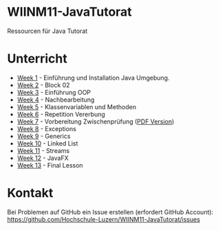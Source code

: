 # WIINM11-JavaTutorat
Ressourcen für Java Tutorat

# Unterricht

* [Week 1](Week1.md) - Einführung und Installation Java Umgebung.
* [Week 2](Week2.md) - Block 02
* [Week 3](Week3.md) - Einführung OOP
* [Week 4](Week4.md) - Nachbearbeitung
* [Week 5](Week5.md) - Klassenvariablen und Methoden
* [Week 6](Week6.md) - Repetition Vererbung
* [Week 7](Week7.md) - Vorbereitung Zwischenprüfung ([PDF Version](Week7.pdf))
* [Week 8](Week8.md) - Exceptions
* [Week 9](Week9.md) - Generics
* [Week 10](Week10.md) - Linked List
* [Week 11](Week11.md) - Streams
* [Week 12](Week12.md) - JavaFX
* [Week 13](Week13.md) - Final Lesson

# Kontakt

Bei Problemen auf GitHub ein Issue erstellen (erfordert GitHub Account): https://github.com/Hochschule-Luzern/WIINM11-JavaTutorat/issues
